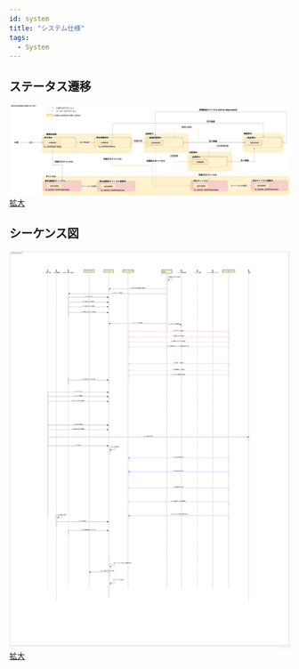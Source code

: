 ```yaml
---
id: system
title: "システム仕様"
tags:
  - System
---
```



## ステータス遷移


![画像](/img/tanomimaster/order_activity_v3.12.0.png)
[拡大](/img/tanomimaster/order_activity_v3.12.0.png)



## シーケンス図


![画像](/img/tanomimaster/sequence.png)
[拡大](/img/tanomimaster/sequence.png)


